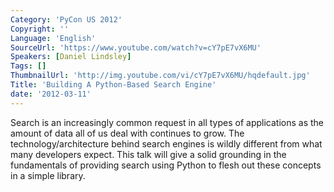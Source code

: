 ```yaml
---
Category: 'PyCon US 2012'
Copyright: ''
Language: 'English'
SourceUrl: 'https://www.youtube.com/watch?v=cY7pE7vX6MU'
Speakers: [Daniel Lindsley]
Tags: []
ThumbnailUrl: 'http://img.youtube.com/vi/cY7pE7vX6MU/hqdefault.jpg'
Title: 'Building A Python-Based Search Engine'
date: '2012-03-11'
---
```

Search is an increasingly common request in all types of applications as the
amount of data all of us deal with continues to grow. The
technology/architecture behind search engines is wildly different from what
many developers expect. This talk will give a solid grounding in the
fundamentals of providing search using Python to flesh out these concepts in a
simple library.


